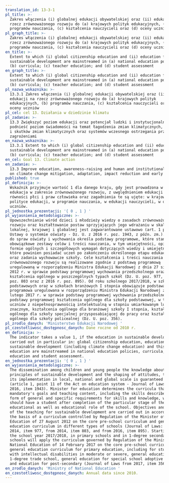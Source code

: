 ```yaml
---
translation_id: 13-3-1
pl_title: >-
  Zakres włączenia (i) globalnej edukacji obywatelskiej oraz (ii) edukacji na
  rzecz zrównoważonego rozwoju do (a) krajowych polityk edukacyjnych, (b)
  programów nauczania, (c) kształcenia nauczycieli oraz (d) oceny uczniów
pl_graph_title: >-
  Zakres włączenia (i) globalnej edukacji obywatelskiej oraz (ii) edukacji na
  rzecz zrównoważonego rozwoju do (a) krajowych polityk edukacyjnych, (b)
  programów nauczania, (c) kształcenia nauczycieli oraz (d) oceny uczniów
en_title: >-
  Extent to which (i) global citizenship education and (ii) education for
  sustainable development are mainstreamed in (a) national education policies;
  (b) curricula; (c) teacher education; and (d) student assessment
en_graph_title: >-
  Extent to which (i) global citizenship education and (ii) education for
  sustainable development are mainstreamed in (a) national education policies;
  (b) curricula; (c) teacher education; and (d) student assessment
pl_nazwa_wskaznika: >-
  13.3.1 Zakres włączenia (i) globalnej edukacji obywatelskiej oraz (ii)
  edukacji na rzecz zrównoważonego rozwoju do (a) krajowych polityk
  edukacyjnych, (b) programów nauczania, (c) kształcenia nauczycieli oraz (d)
  oceny uczniów
pl_cel: cel 13. Działania w dziedzinie klimatu
pl_zadanie: >-
  13.3 Zwiększyć poziom edukacji oraz potencjał ludzki i instytucjonalny,
  podnieść poziom świadomości na temat łagodzenia zmian klimatycznych, adaptacji
  i skutków zmian klimatycznych oraz systemów wczesnego ostrzegania przed
  zagrożeniami
en_nazwa_wskaznika: >-
  13.3.1 Extent to which (i) global citizenship education and (ii) education for
  sustainable development are mainstreamed in (a) national education policies;
  (b) curricula; (c) teacher education; and (d) student assessment
en_cel: Goal 13. Climate action
en_zadanie: >-
  13.3 Improve education, awareness-raising and human and institutional capacity
  on climate change mitigation, adaptation, impact reduction and early warning
published: true
pl_definicja: >-
  Wskaźnik przyjmuje wartość 1 dla danego kraju, gdy jest prowadzona w nim
  edukacja w zakresie zrównoważonego rozwoju, z uwględnieniem edukacji na rzecz
  równości płci i praw człowieka oraz zagadnienia te są ujęte: w krajowej
  polityce edukacji, w programie nauczania, w edukacji nauczycieli, w ocenianiu
  uczniów.
pl_jednostka_prezentacji: '{ 0 , 1 } '
pl_wyjasnienia_metodologiczne: >-
  Upowszechnianie wśród dzieci i młodzieży wiedzy o zasadach zrównoważonego
  rozwoju oraz kształtowanie postaw sprzyjających jego wdrażaniu w skali
  lokalnej, krajowej i globalnej jest zagwarantowane ustawowo (art. 1 pkt 11
  Ustawy o systemie oświaty - Dz. U. z 2016 r. poz. 1943, z późn. zm.). Minister
  do spraw oświaty i wychowania określa podstawy programowe, które stanowią
  obowiązkowe zestawy celów i treści nauczania, w tym umiejętności, opisane w
  formie ogólnych i szczegółowych wymagań dotyczących wiedzy i umiejętności,
  które powinien posiadać uczeń po zakończeniu określonego etapu edukacyjnego
  oraz zadania wychowawcze szkoły. Cele kształcenia i treści nauczania dotyczące
  zrównoważonego rozwoju są realizowane zgodnie z podstawą programową
  uregulowaną w rozporządzeniu Ministra Edukacji Narodowej z dnia 27 sierpnia
  2012 r. w sprawie podstawy programowej wychowania przedszkolnego oraz
  kształcenia ogólnego w poszczególnych typach szkół (Dz. U. poz. 977, z 2014 r.
  poz. 803 oraz z 2016 r. poz. 895). Od roku szkolnego 2017/2018, w szkołach
  podstawowych oraz w szkołach branżowych I stopnia obowiązuje podstawa
  programowa uregulowana w rozporządzeniu Ministra Edukacji Narodowej z dnia 14
  lutego 2017 r. w sprawie podstawy programowej wychowania przedszkolnego oraz
  podstawy programowej kształcenia ogólnego dla szkoły podstawowej, w tym dla
  uczniów z niepełnosprawnością intelektualną w stopniu umiarkowanym lub
  znacznym, kształcenia ogólnego dla branżowej szkoły I stopnia, kształcenia
  ogólnego dla szkoły specjalnej przysposabiającej do pracy oraz kształcenia
  ogólnego dla szkoły policealnej (Dz. U. poz. 356).
pl_zrodlo_danych: 'Ministerstwo Edukacji Narodowej '
pl_czestotliwosc_dostępnosc_danych: Dane roczne od 2010 r.
en_definicja: >-
  The indicator takes a value 1, if the education in sustainable development is
  carried out in particular in: global citizenship education, education for
  sustainable development (including climate change education) and this
  education are mainstreamed in national education policies, curricula, teacher
  education and student assessment.
en_jednostka_prezentacji: '{ 0 , 1 } '
en_wyjasnienia_metodologiczne: >-
  The dissemination among children and young people the knowledge about the
  principles of sustainable development and the shaping of attitudes, to foster
  its implementation in local, national and global scale is guaranteed by law
  (article 1, point 11 of the Act on education system - Journal of Laws from
  2016, item 1943). Minister for education determines the curricula that are
  mandatory's goals and teaching content, including the skills described in the
  form of general and specific requirements for skills and knowledge, which
  should have a student after completion of the particular stage of the
  educational as well as educational role of the school. Objectives and content
  of the teaching for sustainable development are carried out in accordance with
  the basis of a curriculum controlled by Regulation of the Minister of National
  Education of 27 August 2012 on the core pre-school curriculum and general
  education curriculum in different types of schools (Journal of Laws: from
  2014, item 977, from 2014, item 803, and from 2016, item 895). Starting with
  the school year 2017/2018, in primary schools and in 1-degree secondary
  schools will apply the curriculum governed by Regulation of the Minister of
  National Education of 14 February 2017 on the core pre-school curriculum and
  general education curriculum for primary education, including for students
  with intellectual disabilities in moderate or severe, general education for
  1-degree trade school, general education for special school adoptive to work
  and education for post-secondary (Journal of Laws from 2017, item 356).
en_zrodlo_danych: 'Ministry of National Education '
en_czestotliwosc_dostępnosc_danych: Annual data since 2010.
---
```

